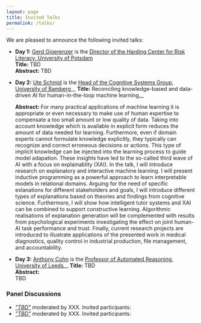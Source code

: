 ```yaml
---
layout: page
title: Invited Talks
permalink: /talks/
---
```


We are pleased to announce the following invited talks:

- **Day 1:** [Gerd Gigerenzer](https://advancesincognitivesystems.github.io/acs/speakers/gerd_gigerenzer) is the [Director of the Harding Center for Risk Literacy, University of Potsdam](https://www.mpib-berlin.mpg.de/staff/gerd-gigerenzer)  
    **Title:** TBD  
    **Abstract:**
    TBD

- **Day 2:** [Ute Schmid](https://advancesincognitivesystems.github.io/acs/speakers/ute_schmid) is the [Head of the Cognitive Systems Group, University of Bamberg](https://www.mpib-berlin.mpg.de/staff/gerd-gigerenzer)__
    **Title:** Reconciling knowledge-based and data-driven AI for human-in-the-loop machine learning__

    **Abstract:** For many practical applications of machine learning it is appropriate or even necessary to make use of human expertise to compensate a too small amount or low quality of data. Taking into account knowledge which is available in explicit form reduces the amount of data needed for learning. Furthermore, even if domain experts cannot formulate knowledge explicitly, they typically can recognize and correct erroneous decisions or actions. This type of implicit knowledge can be injected into the learning process to guide model adapation. These insights have led to the so-called third wave of AI with a focus on explainablity (XAI). In the talk, I will
introduce research on explanatory and interactive machine learning. I will present inductive programming as a powerful approach to learn interpretable models in relational domains. Arguing for the need of specific exlanations for different stakeholders and goals, I will introduce different types of explanations based on theories and findings from cognitive science. Furthermore, I will show how intelligent tutor systems and XAI can be combined to support constructive learning. Algorithmic realisations of explanation generation will be complemented with results from psychological experiments investigating the effect on joint human-AI task performance and trust. Finally, current research projects are introduced to illustrate applications of the presented work in medical diagnostics, quality control in industrial production, file management, and accountability.

- **Day 3:**  [Anthony Cohn](https://advancesincognitivesystems.github.io/acs/speakers/Anthony_Cohn) is the  [Professor of Automated Reasoning, University of Leeds](https://eps.leeds.ac.uk/computing/staff/76/professor-anthony-g-cohn-freng-ceng-citp)__
    **Title:** TBD  
    **Abstract:**   
    TBD


### Panel Discussions

- [_"TBD"_](https://advancesincognitivesystems.github.io/acs/day2/) moderated by XXX. Invited participants: 
- [_"TBD"_](https://advancesincognitivesystems.github.io/acs/day3/) moderated by XXX. Invited participants:
